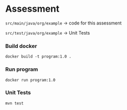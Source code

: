 # Assessment

`src/main/java/org/example` -> code for this assessment

`src/test/java/org/example` -> Unit Tests

### Build docker
`docker build -t program:1.0 .`

### Run program
`docker run program:1.0`

### Unit Tests
`mvn test`
